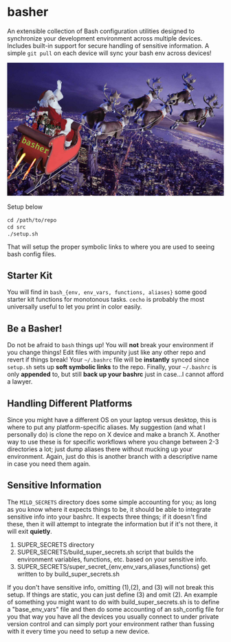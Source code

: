 # basher
An extensible collection of Bash configuration utilities designed to synchronize your development environment across multiple devices.
Includes built-in support for secure handling of sensitive information.
A simple `git pull` on each device will sync your bash env across devices!

![Basher Logo](basher_logo.png)

Setup below
```
cd /path/to/repo
cd src
./setup.sh
```

That will setup the proper symbolic links to where you are used to seeing bash config files. 

## Starter Kit
You will find in `bash_{env, env_vars, functions, aliases}` some good starter kit functions for monotonous tasks. 
`cecho` is probably the most universally useful to let you print in color easily.

## Be a Basher!
Do not be afraid to `bash` things up! 
You will **not** break your environment if you change things! 
Edit files with impunity just like any other repo and revert if things break!
Your `~/.bashrc` file will be **instantly** synced since `setup.sh` sets up **soft symbolic links** to the repo.
Finally, your `~/.bashrc` is only **appended** to, but still **back up your bashrc** just in case...I cannot afford a lawyer.

## Handling Different Platforms
Since you might have a different OS on your laptop versus desktop, this is where to put any platform-specific aliases.
My suggestion (and what I personally do) is clone the repo on X device and make a branch X. 
Another way to use these is for specific workflows where you change between 2-3 directories a lot; just dump aliases there without
    mucking up your environment. Again, just do this is another branch with a descriptive name in case you need them again.

## Sensitive Information
The `MILD_SECRETS` directory does some simple accounting for you; as long as you know where it expects things to be, it should be able
to integrate sensitive info into your bashrc. It expects three things; if it doesn't find these, then it will attempt to integrate the
information but if it's not there, it will exit **quietly**.

1. SUPER_SECRETS directory
2. SUPER_SECRETS/build_super_secrets.sh script that builds the environment variables, functions, etc. based on your sensitive info.
3. SUPER_SECRETS/super_secret_{env,env_vars,aliases,functions} get written to by build_super_secrets.sh

If you don't have sensitive info, omitting (1),(2), and (3) will not break this setup.
If things are static, you can just define (3) and omit (2).
An example of something you might want to do with build_super_secrets.sh is to define a "base_env_vars" file and then do some accounting
  of an ssh_config file for you that way you have all the devices you usually connect to under private version control and can simply
  port your environment rather than fussing with it every time you need to setup a new device.
